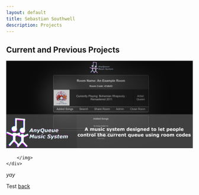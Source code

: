 ```yaml
---
layout: default
title: Sebastian Southwell
description: Projects
---
```


## Current and Previous Projects

<div class="slideshow-container">
    <script src="/assets/js/slideshow.js"></script>
    <div class="display-container">
        <img class="mySlides" src="/assets/images/SlideShow1.png">
            
        </img>
    </div>
</div>

_yay_

<a>Test</a>
[back](./)
